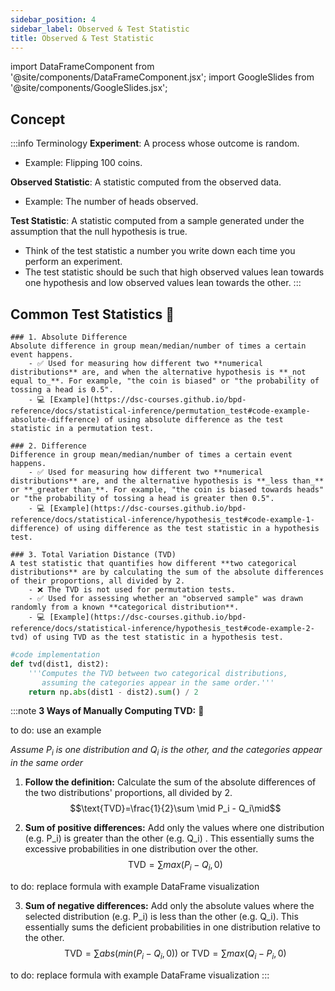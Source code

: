 ```yaml
---
sidebar_position: 4
sidebar_label: Observed & Test Statistic
title: Observed & Test Statistic
---
```


import DataFrameComponent from '@site/components/DataFrameComponent.jsx';
import GoogleSlides from '@site/components/GoogleSlides.jsx';

## Concept

:::info Terminology
**Experiment**: A process whose outcome is random.

- Example: Flipping 100 coins.

**Observed Statistic**: A statistic computed from the observed data.
- Example: The number of heads observed.

**Test Statistic**: A statistic computed from a sample generated under the assumption that the null hypothesis is true.
- Think of the test statistic a number you write down each time you perform an experiment.
- The test statistic should be such that high observed values lean towards one hypothesis and low observed values lean towards the other.
:::
## Common Test Statistics 🌟

    ### 1. Absolute Difference 
    Absolute difference in group mean/median/number of times a certain event happens.
        - ✅ Used for measuring how different two **numerical distributions** are, and when the alternative hypothesis is **_not equal to_**. For example, "the coin is biased" or "the probability of tossing a head is 0.5".
        - 💻 [Example](https://dsc-courses.github.io/bpd-reference/docs/statistical-inference/permutation_test#code-example-absolute-difference) of using absolute difference as the test statistic in a permutation test.

    ### 2. Difference 
    Difference in group mean/median/number of times a certain event happens.
        - ✅ Used for measuring how different two **numerical distributions** are, and the alternative hypothesis is **_less than_** or **_greater than_**. For example, "the coin is biased towards heads" or "the probability of tossing a head is greater then 0.5".
        - 💻 [Example](https://dsc-courses.github.io/bpd-reference/docs/statistical-inference/hypothesis_test#code-example-1-difference) of using difference as the test statistic in a hypothesis test.

    ### 3. Total Variation Distance (TVD) 
    A test statistic that quantifies how different **two categorical distributions** are by calculating the sum of the absolute differences of their proportions, all divided by 2.
        - ❌️ The TVD is not used for permutation tests.
        - ✅ Used for assessing whether an "observed sample" was drawn randomly from a known **categorical distribution**.
        - 💻 [Example](https://dsc-courses.github.io/bpd-reference/docs/statistical-inference/hypothesis_test#code-example-2-tvd) of using TVD as the test statistic in a hypothesis test.

```python
#code implementation
def tvd(dist1, dist2):
    '''Computes the TVD between two categorical distributions, 
       assuming the categories appear in the same order.'''
    return np.abs(dist1 - dist2).sum() / 2
```

:::note
**3 Ways of Manually Computing TVD:** 🧮

to do: use an example

*Assume $P_i$ is one distribution and $Q_i$ is the other, and the categories appear in the same order*
1. **Follow the definition:** Calculate the sum of the absolute differences of the two distributions' proportions, all divided by 2. \
$$\text{TVD}=\frac{1}{2}\sum \mid P_i - Q_i\mid$$

2. **Sum of positive differences:** Add only the values where one distribution (e.g. P_i) is greater than the other (e.g. Q_i) . This essentially sums the excessive probabilities in one distribution over the other. \
$$\text{TVD}=\sum max(P_i-Q_i,0)$$

to do: replace formula with example DataFrame visualization

3. **Sum of negative differences:** Add only the absolute values where the selected distribution (e.g. P_i) is less than the other (e.g. Q_i). This essentially sums the deficient probabilities in one distribution relative to the other. \
$$\text{TVD}=\sum abs(min(P_i-Q_i,0)) \ \text{or} \ \text{TVD}=\sum max(Q_i-P_i,0)$$

to do: replace formula with example DataFrame visualization
:::





